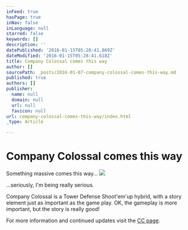 ```yaml
---
inFeed: true
hasPage: true
inNav: false
inLanguage: null
starred: false
keywords: []
description: ''
datePublished: '2016-01-15T05:28:41.869Z'
dateModified: '2016-01-15T05:28:41.618Z'
title: Company Colossal comes this way
author: []
sourcePath: _posts/2016-01-07-company-colossal-comes-this-way.md
published: true
authors: []
publisher:
  name: null
  domain: null
  url: null
  favicon: null
url: company-colossal-comes-this-way/index.html
_type: Article

---
```

# Company Colossal comes this way

Something massive comes this way...
![](https://s3-us-west-2.amazonaws.com/the-grid-img/p/f2c32a318b4e655d79d2c7282c074d830f64e8e0.jpg)

...seriously, I'm being really serious.

Company Colossal is a Tower Defense Shoot'em'up hybrid, with a story element just as important as the game play. OK, the gameplay is more important, but the story is really good!

For more information and continued updates visit the [CC page][0].

[0]: http://www.pixelpickle.com/company-colossal/